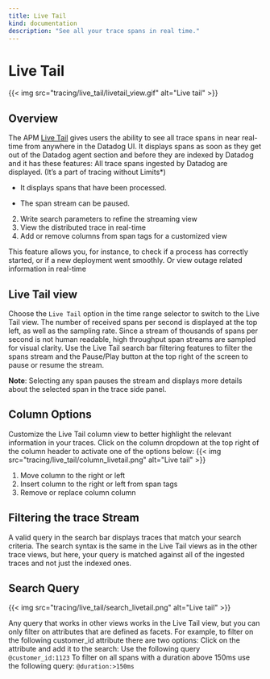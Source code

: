 ```yaml
---
title: Live Tail
kind: documentation
description: "See all your trace spans in real time."
---
```


# Live Tail

{{< img src="tracing/live_tail/livetail_view.gif" alt="Live tail" >}}

## Overview
The APM [Live Tail][1] gives users the ability to see all trace spans in near real-time from anywhere in the Datadog UI. It displays spans as soon as they get out of the Datadog agent section and before they are indexed by Datadog and it has these features:
All trace spans ingested by Datadog are displayed. (It’s a part of tracing without Limits*)
- It displays spans that have been processed.

- The span stream can be paused.
2. Write search parameters to refine the streaming view
3. View the distributed trace in real-time
4. Add or remove columns from span tags for a customized view 

This feature allows you, for instance, to check if a process has correctly started, or if a new deployment went smoothly. Or view outage related information in real-time

## Live Tail view

Choose the `Live Tail` option in the time range selector to switch to the Live Tail view.
The number of received spans per second is displayed at the top left, as well as the sampling rate. Since a stream of thousands of spans per second is not human readable, high throughput span streams are sampled for visual clarity.
Use the Live Tail search bar filtering features to filter the spans stream and the Pause/Play button at the top right of the screen to pause or resume the stream.

**Note**: Selecting any span pauses the stream and displays more details about the selected span in the trace side panel.

## Column Options

Customize the Live Tail column view to better highlight the relevant information in your traces. Click on the column dropdown at the top right of the column header to activate one of the options below:
{{< img src="tracing/live_tail/column_livetail.png" alt="Live tail" >}}

1. Move column to the right or left
2. Insert column to the right or left from span tags
3. Remove or replace column column

## Filtering the trace Stream
A valid query in the search bar displays traces that match your search criteria. The search syntax is the same in the Live Tail views as in the other trace views, but here, your query is matched against all of the ingested traces and not just the indexed ones.

## Search Query

{{< img src="tracing/live_tail/search_livetail.png" alt="Live tail" >}}

Any query that works in other views works in the Live Tail view, but you can only filter on attributes that are defined as facets.
For example, to filter on the following customer_id attribute there are two options:
Click on the attribute and add it to the search:
Use the following query `@customer_id:1123`
To filter on all spans with a duration above 150ms use the following query: `@duration:>150ms`

[1]: /apm/livetail
